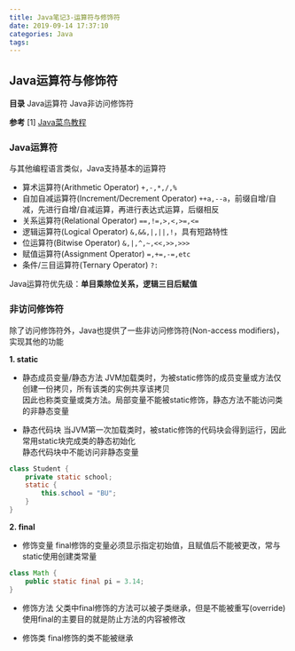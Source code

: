 ```yaml
---
title: Java笔记3-运算符与修饰符
date: 2019-09-14 17:37:10
categories: Java
tags:
---
```

## Java运算符与修饰符
__目录__
Java运算符
Java非访问修饰符

__参考__
[1] [Java菜鸟教程](https://www.runoob.com/java/java-tutorial.html)

### Java运算符
与其他编程语言类似，Java支持基本的运算符
- 算术运算符(Arithmetic Operator) `+,-,*,/,%`
- 自加自减运算符(Increment/Decrement Operator) `++a,--a`，前缀自增/自减，先进行自增/自减运算，再进行表达式运算，后缀相反
- 关系运算符(Relational Operator) `==,!=,>,<,>=,<=`
- 逻辑运算符(Logical Operator) `&,&&,|,||,!`，具有短路特性
- 位运算符(Bitwise Operator) `&,|,^,~,<<,>>,>>>`
- 赋值运算符(Assignment Operator) `=,+=,-=,etc`
- 条件/三目运算符(Ternary Operator) `?:`

Java运算符优先级：__单目乘除位关系，逻辑三目后赋值__

### 非访问修饰符
除了访问修饰符外，Java也提供了一些非访问修饰符(Non-access modifiers)，实现其他的功能

__1. static__
- 静态成员变量/静态方法
JVM加载类时，为被static修饰的成员变量或方法仅创建一份拷贝，所有该类的实例共享该拷贝  
因此也称类变量或类方法。局部变量不能被static修饰，静态方法不能访问类的非静态变量

- 静态代码块
当JVM第一次加载类时，被static修饰的代码块会得到运行，因此常用static块完成类的静态初始化  
静态代码块中不能访问非静态变量
```java
class Student {
    private static school;
    static {
        this.school = "BU";
    }
}
```

__2. final__
- 修饰变量
final修饰的变量必须显示指定初始值，且赋值后不能被更改，常与static使用创建类常量
```java
class Math {
    public static final pi = 3.14;
}

```
- 修饰方法
父类中final修饰的方法可以被子类继承，但是不能被重写(override)  
使用final的主要目的就是防止方法的内容被修改

- 修饰类
final修饰的类不能被继承

